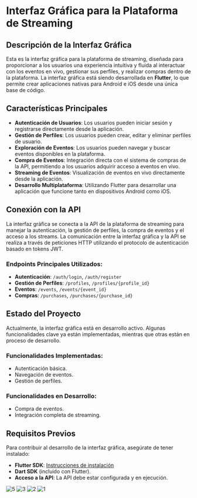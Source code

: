 # Interfaz Gráfica para la Plataforma de Streaming

## Descripción de la Interfaz Gráfica

Esta es la interfaz gráfica para la plataforma de streaming, diseñada para proporcionar a los usuarios una experiencia intuitiva y fluida al interactuar con los eventos en vivo, gestionar sus perfiles, y realizar compras dentro de la plataforma. La interfaz gráfica está siendo desarrollada en **Flutter**, lo que permite crear aplicaciones nativas para Android e iOS desde una única base de código.

## Características Principales

- **Autenticación de Usuarios**: Los usuarios pueden iniciar sesión y registrarse directamente desde la aplicación.
- **Gestión de Perfiles**: Los usuarios pueden crear, editar y eliminar perfiles de usuario.
- **Exploración de Eventos**: Los usuarios pueden navegar y buscar eventos disponibles en la plataforma.
- **Compra de Eventos**: Integración directa con el sistema de compras de la API, permitiendo a los usuarios adquirir acceso a eventos en vivo.
- **Streaming de Eventos**: Visualización de eventos en vivo directamente desde la aplicación.
- **Desarrollo Multiplataforma**: Utilizando Flutter para desarrollar una aplicación que funcione tanto en dispositivos Android como iOS.

## Conexión con la API

La interfaz gráfica se conecta a la API de la plataforma de streaming para manejar la autenticación, la gestión de perfiles, la compra de eventos y el acceso a los streams. La comunicación entre la interfaz gráfica y la API se realiza a través de peticiones HTTP utilizando el protocolo de autenticación basado en tokens JWT.

### Endpoints Principales Utilizados:

- **Autenticación**: `/auth/login`, `/auth/register`
- **Gestión de Perfiles**: `/profiles`, `/profiles/{profile_id}`
- **Eventos**: `/events`, `/events/{event_id}`
- **Compras**: `/purchases`, `/purchases/{purchase_id}`

## Estado del Proyecto

Actualmente, la interfaz gráfica está en desarrollo activo. Algunas funcionalidades clave ya están implementadas, mientras que otras están en proceso de desarrollo. 

### Funcionalidades Implementadas:
- Autenticación básica.
- Navegación de eventos.
- Gestión de perfiles.

### Funcionalidades en Desarrollo:
- Compra de eventos.
- Integración completa de streaming.

## Requisitos Previos

Para contribuir al desarrollo de la interfaz gráfica, asegúrate de tener instalado:

- **Flutter SDK**: [Instrucciones de instalación](https://flutter.dev/docs/get-started/install)
- **Dart SDK** (incluido con Flutter).
- **Acceso a la API**: La API debe estar configurada y en ejecución.

![5](https://github.com/user-attachments/assets/2f261524-16da-4695-921b-2235ffcfaffb)
![3](https://github.com/user-attachments/assets/7b06f079-53ac-465b-91ed-0e130712cbfd)
![2](https://github.com/user-attachments/assets/93d48bd3-ca01-433d-bd85-4e81fa00ce79)
![1](https://github.com/user-attachments/assets/a64f6977-06af-41c9-a47f-b7d3595e43b5)

